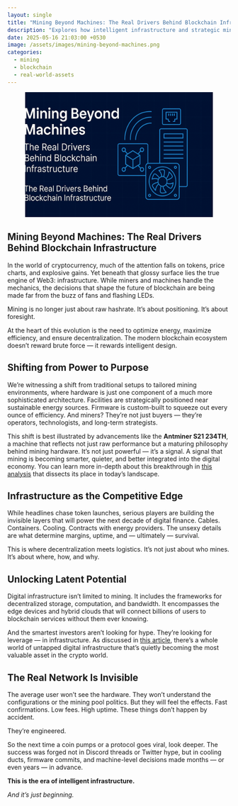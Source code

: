 ```yaml
---
layout: single
title: "Mining Beyond Machines: The Real Drivers Behind Blockchain Infrastructure"
description: "Explores how intelligent infrastructure and strategic mining decisions shape the future of blockchain beyond machines and hashrate."
date: 2025-05-16 21:03:00 +0530
image: /assets/images/mining-beyond-machines.png
categories: 
  - mining
  - blockchain
  - real-world-assets
---
```


<figure style="text-align: center;">
  <img src="/assets/images/mining-beyond-machines.png" alt="Mining Beyond Machines: The Real Drivers Behind Blockchain Infrastructure" width="1024" style="max-width:100%; height:auto;" />
</figure>

## Mining Beyond Machines: The Real Drivers Behind Blockchain Infrastructure

In the world of cryptocurrency, much of the attention falls on tokens, price charts, and explosive gains. Yet beneath that glossy surface lies the true engine of Web3: infrastructure. While miners and machines handle the mechanics, the decisions that shape the future of blockchain are being made far from the buzz of fans and flashing LEDs.

Mining is no longer just about raw hashrate. It’s about positioning. It’s about foresight.

At the heart of this evolution is the need to optimize energy, maximize efficiency, and ensure decentralization. The modern blockchain ecosystem doesn’t reward brute force — it rewards intelligent design.

## Shifting from Power to Purpose

We’re witnessing a shift from traditional setups to tailored mining environments, where hardware is just one component of a much more sophisticated architecture. Facilities are strategically positioned near sustainable energy sources. Firmware is custom-built to squeeze out every ounce of efficiency. And miners? They’re not just buyers — they’re operators, technologists, and long-term strategists.

This shift is best illustrated by advancements like the **Antminer S21 234TH**, a machine that reflects not just raw performance but a maturing philosophy behind mining hardware. It’s not just powerful — it’s a signal. A signal that mining is becoming smarter, quieter, and better integrated into the digital economy. You can learn more in-depth about this breakthrough in [this analysis](https://www.futurecryptoblockchain.xyz/mining/antminer-s21-234th/) that dissects its place in today’s landscape.

## Infrastructure as the Competitive Edge

While headlines chase token launches, serious players are building the invisible layers that will power the next decade of digital finance. Cables. Containers. Cooling. Contracts with energy providers. The unsexy details are what determine margins, uptime, and — ultimately — survival.

This is where decentralization meets logistics. It’s not just about who mines. It’s about where, how, and why.

## Unlocking Latent Potential

Digital infrastructure isn’t limited to mining. It includes the frameworks for decentralized storage, computation, and bandwidth. It encompasses the edge devices and hybrid clouds that will connect billions of users to blockchain services without them ever knowing.

And the smartest investors aren’t looking for hype. They’re looking for leverage — in infrastructure. As discussed in [this article](https://www.futurecryptoblockchain.xyz/blockchain/unlocking-digital-currencies-blockchain/), there’s a whole world of untapped digital infrastructure that’s quietly becoming the most valuable asset in the crypto world.

## The Real Network Is Invisible

The average user won’t see the hardware. They won’t understand the configurations or the mining pool politics. But they will feel the effects. Fast confirmations. Low fees. High uptime. These things don’t happen by accident.

They’re engineered.

So the next time a coin pumps or a protocol goes viral, look deeper. The success was forged not in Discord threads or Twitter hype, but in cooling ducts, firmware commits, and machine-level decisions made months — or even years — in advance.

**This is the era of intelligent infrastructure.**

*And it’s just beginning.*
